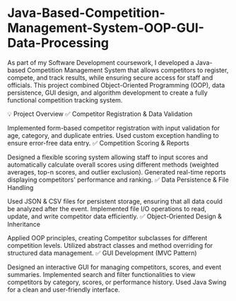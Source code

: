 # Java-Based-Competition-Management-System-OOP-GUI-Data-Processing
As part of my Software Development coursework, I developed a Java-based Competition Management System that allows competitors to register, compete, and track results, while ensuring secure access for staff and officials. This project combined Object-Oriented Programming (OOP), data persistence, GUI design, and algorithm development to create a fully functional competition tracking system.

💡 Project Overview
✅ Competitor Registration & Data Validation

Implemented form-based competitor registration with input validation for age, category, and duplicate entries.
Used custom exception handling to ensure error-free data entry.
✅ Competition Scoring & Reports

Designed a flexible scoring system allowing staff to input scores and automatically calculate overall scores using different methods (weighted averages, top-n scores, and outlier exclusion).
Generated real-time reports displaying competitors' performance and ranking.
✅ Data Persistence & File Handling

Used JSON & CSV files for persistent storage, ensuring that all data could be analyzed after the event.
Implemented file I/O operations to read, update, and write competitor data efficiently.
✅ Object-Oriented Design & Inheritance

Applied OOP principles, creating Competitor subclasses for different competition levels.
Utilized abstract classes and method overriding for structured data management.
✅ GUI Development (MVC Pattern)

Designed an interactive GUI for managing competitors, scores, and event summaries.
Implemented search and filter functionalities to view competitors by category, scores, or performance history.
Used Java Swing for a clean and user-friendly interface.
